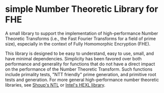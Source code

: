 # simple Number Theoretic Library for FHE

A small library to support the implementation of high-performance Number Theoretic Transforms (i.e., the Fast Fourier Transforms for a field of prime size), especially in the context of Fully Homomorphic Encryption (FHE).

This library is designed to be easy to understand, easy to use, small, and have minimal dependencies. Simplicity has been favored over both performance and generality for functions that do not have a direct impact on the performance of the Number Theoretic Transform. Such functions include primality tests, "NTT friendly" prime generation, and primitive root tests and generation. For more general high-performance number theoretic libraries, see [Shoup's NTL](https://github.com/libntl/ntl) or [Intel's HEXL library](https://github.com/intel/hexl).
